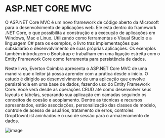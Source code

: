 # ASP.NET CORE MVC

O ASP.NET Core MVC é um novo framework de código aberto da Microsoft para o desenvolvimento de aplicações web. Ele está dentro do framework .NET Core, o que possibilita a construção e a execução de aplicações em Windows, Mac e Linux. Utilizando como ferramentas o Visual Studio e a linguagem C# para os exemplos, o livro traz implementações que subsidiarão o desenvolvimento de suas próprias aplicações. Os exemplos também introduzem o Bootstrap e trabalham em uma ligação estreita com o Entity Framework Core como ferramenta para persistência de dados.

Neste livro, Everton Coimbra apresenta o ASP.NET Core MVC de uma maneira que o leitor já possa aprender com a prática desde o início. O estudo é dirigido ao desenvolvimento de uma aplicação que envolve persistência em uma base de dados, fazendo uso do Entity Framework Core. Você verá desde as operações CRUD até como desenvolver seus layouts e tabelas, separando sua aplicação em camadas seguindo os conceitos de coesão e acoplamento. Dentre as técnicas e recursos apresentados, estão associações, personalização das classes de modelo, controle de acesso de usuários, tratamento de erros, controles DropDownList aninhados e o uso de sessão para o armazenamento de dados.

![image](https://github.com/hgbeleza/ASP.NET-CORE-MVC/assets/152991608/35659f70-1479-44e1-af84-b84b3599aaf4)
